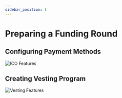 ```yaml
---
sidebar_position: 1
---
```


# Preparing a Funding Round



## Configuring Payment Methods

![ICO Features](/img/dappmin/ico-payment-methods.png)

## Creating Vesting Program

![Vesting Features](/img/dappmin/vesting_fea.png)

